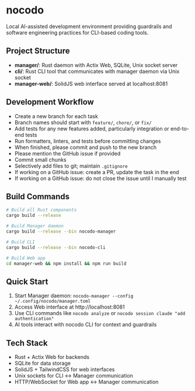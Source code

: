 # nocodo

Local AI-assisted development environment providing guardrails and software engineering practices for CLI-based coding tools.

## Project Structure
- **manager/**: Rust daemon with Actix Web, SQLite, Unix socket server
- **cli/**: Rust CLI tool that communicates with manager daemon via Unix socket
- **manager-web/**: SolidJS web interface served at localhost:8081

## Development Workflow

* Create a new branch for each task
* Branch names should start with `feature/`, `chore/`, or `fix/`
* Add tests for any new features added, particularly integration or end-to-end tests
* Run formatters, linters, and tests before committing changes
* When finished, please commit and push to the new branch
* Please mention the GitHub issue if provided
* Commit small chunks
* Selectively add files to git; maintain `.gitignore`
* If working on a GitHub issue: create a PR, update the task in the end
* If working on a GitHub issue: do not close the issue until I manually test

## Build Commands
```bash
# Build all Rust components
cargo build --release

# Build Manager daemon
cargo build --release --bin nocodo-manager

# Build CLI
cargo build --release --bin nocodo-cli

# Build Web app
cd manager-web && npm install && npm run build
```

## Quick Start
1. Start Manager daemon: `nocodo-manager --config ~/.config/nocodo/manager.toml`
2. Access Web interface at http://localhost:8081
3. Use CLI commands like `nocodo analyze` or `nocodo session claude "add authentication"`
4. AI tools interact with nocodo CLI for context and guardrails

## Tech Stack
- Rust + Actix Web for backends
- SQLite for data storage
- SolidJS + TailwindCSS for web interfaces
- Unix sockets for CLI ↔ Manager communication
- HTTP/WebSocket for Web app ↔ Manager communication
